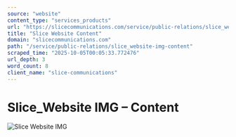 ```yaml
---
source: "website"
content_type: "services_products"
url: "https://slicecommunications.com/service/public-relations/slice_website-img-content"
title: "Slice Website Content"
domain: "slicecommunications.com"
path: "/service/public-relations/slice_website-img-content"
scraped_time: "2025-10-05T00:05:33.772476"
url_depth: 3
word_count: 8
client_name: "slice-communications"
---
```


# Slice\_Website IMG – Content

![Slice Website IMG](https://slicecommunications.com/wp-content/uploads/2019/11/Slice_Website-IMG-Content.png)